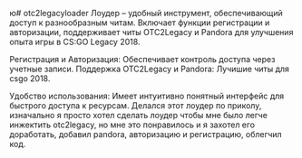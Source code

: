 ю# otc2legacyloader
Лоудер – удобный инструмент, обеспечивающий доступ к разнообразным читам. Включает функции регистрации и авторизации, 
поддерживает читы OTC2Legacy и Pandora для улучшения опыта игры в CS:GO Legacy 2018.

Регистрация и Авторизация: Обеспечивает контроль доступа через учетные записи.
Поддержка OTC2Legacy и Pandora: Лучишие читы для csgo 2018.                  

Удобство использования: Имеет интуитивно понятный интерфейс для быстрого доступа к ресурсам.
Делался этот лоудер по приколу, изначально я просто хотел сделать лоудер чтобы мне было легче инжектить otc2legacy, но мне это понравилось
 и я захотел его доработать, добавил pandora, авторизацию и регистрацию, облегчил код.
